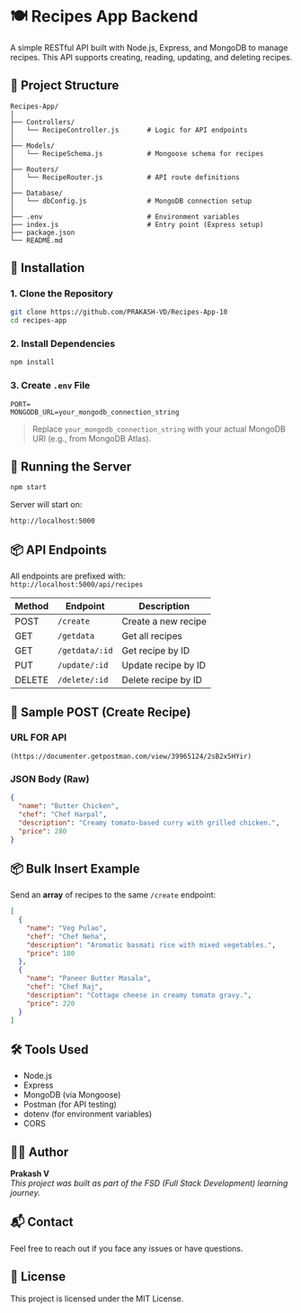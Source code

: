 


# 🍽️ Recipes App Backend

A simple RESTful API built with Node.js, Express, and MongoDB to manage recipes. This API supports creating, reading, updating, and deleting recipes.

## 📁 Project Structure

```
Recipes-App/
│
├── Controllers/
│   └── RecipeController.js       # Logic for API endpoints
│
├── Models/
│   └── RecipeSchema.js           # Mongoose schema for recipes
│
├── Routers/
│   └── RecipeRouter.js           # API route definitions
│
├── Database/
│   └── dbConfig.js               # MongoDB connection setup
│
├── .env                          # Environment variables
├── index.js                      # Entry point (Express setup)
├── package.json
└── README.md
```

## 🔧 Installation

### 1. Clone the Repository

```bash
git clone https://github.com/PRAKASH-VD/Recipes-App-10
cd recipes-app
```

### 2. Install Dependencies

```bash
npm install
```

### 3. Create `.env` File

```env
PORT=
MONGODB_URL=your_mongodb_connection_string
```

> Replace `your_mongodb_connection_string` with your actual MongoDB URI (e.g., from MongoDB Atlas).

## 🚀 Running the Server

```bash
npm start
```

Server will start on:  
```
http://localhost:5000
```

## 📦 API Endpoints

All endpoints are prefixed with:  
`http://localhost:5000/api/recipes`

| Method | Endpoint             | Description                  |
|--------|----------------------|------------------------------|
| POST   | `/create`            | Create a new recipe          |
| GET    | `/getdata`           | Get all recipes              |
| GET    | `/getdata/:id`       | Get recipe by ID             |
| PUT    | `/update/:id`        | Update recipe by ID          |
| DELETE | `/delete/:id`        | Delete recipe by ID          |

## 🧪 Sample POST (Create Recipe)

### URL FOR API 
```
(https://documenter.getpostman.com/view/39965124/2sB2x5HYir)
```

### JSON Body (Raw)
```json
{
  "name": "Butter Chicken",
  "chef": "Chef Harpal",
  "description": "Creamy tomato-based curry with grilled chicken.",
  "price": 280
}
```

## 📦 Bulk Insert Example

Send an **array** of recipes to the same `/create` endpoint:
```json
[
  {
    "name": "Veg Pulao",
    "chef": "Chef Neha",
    "description": "Aromatic basmati rice with mixed vegetables.",
    "price": 180
  },
  {
    "name": "Paneer Butter Masala",
    "chef": "Chef Raj",
    "description": "Cottage cheese in creamy tomato gravy.",
    "price": 220
  }
]
```

## 🛠 Tools Used

- Node.js
- Express
- MongoDB (via Mongoose)
- Postman (for API testing)
- dotenv (for environment variables)
- CORS

## 🙋‍♂️ Author

**Prakash V**  
_This project was built as part of the FSD (Full Stack Development) learning journey._

## 📬 Contact

Feel free to reach out if you face any issues or have questions.

## 📜 License

This project is licensed under the MIT License.

